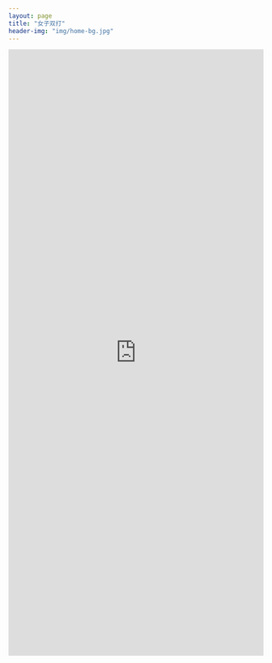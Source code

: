 ```yaml
---
layout: page
title: "女子双打"
header-img: "img/home-bg.jpg"
---
```


<iframe src="https://challonge.com/actc2022dw/module" width="100%" height="1200" frameborder="0" scrolling="auto" allowtransparency="true"></iframe>
